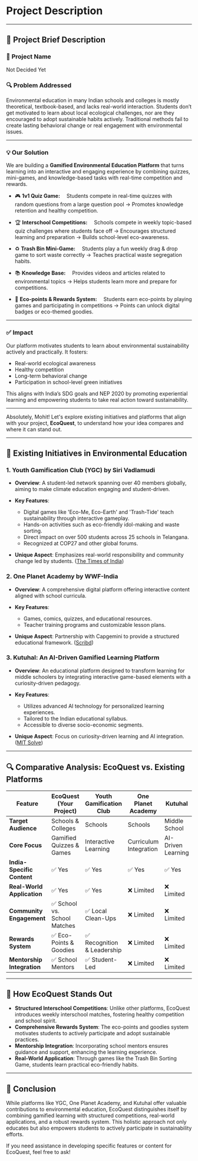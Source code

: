 # Project Description

---

## 🚀 Project Brief Description

### 🌱 **Project Name**

Not Decided Yet

### 🔍 **Problem Addressed**

Environmental education in many Indian schools and colleges is mostly theoretical, textbook-based, and lacks real-world interaction.
Students don’t get motivated to learn about local ecological challenges, nor are they encouraged to adopt sustainable habits actively. Traditional methods fail to create lasting behavioral change or real engagement with environmental issues.

---

### 💡 **Our Solution**

We are building a **Gamified Environmental Education Platform** that turns learning into an interactive and engaging experience by combining quizzes, mini-games, and knowledge-based tasks with real-time competition and rewards.

* 🎮 **1v1 Quiz Game:**
   Students compete in real-time quizzes with random questions from a large question pool → Promotes knowledge retention and healthy competition.

* 🏆 **Interschool Competitions:**
   Schools compete in weekly topic-based quiz challenges where students face off → Encourages structured learning and preparation → Builds school-level eco-awareness.

* ♻️ **Trash Bin Mini-Game:**
   Students play a fun weekly drag & drop game to sort waste correctly → Teaches practical waste segregation habits.

* 📚 **Knowledge Base:**
   Provides videos and articles related to environmental topics → Helps students learn more and prepare for competitions.

* 🎯 **Eco-points & Rewards System:**
   Students earn eco-points by playing games and participating in competitions → Points can unlock digital badges or eco-themed goodies.

---

### ✅ **Impact**

Our platform motivates students to learn about environmental sustainability actively and practically.
It fosters:

* Real-world ecological awareness
* Healthy competition
* Long-term behavioral change
* Participation in school-level green initiatives

This aligns with India’s SDG goals and NEP 2020 by promoting experiential learning and empowering students to take real action toward sustainability.

---

Absolutely, Mohit! Let's explore existing initiatives and platforms that align with your project, **EcoQuest**, to understand how your idea compares and where it can stand out.

---

## 🌱 Existing Initiatives in Environmental Education

### 1. **Youth Gamification Club (YGC) by Siri Vadlamudi**

* **Overview**: A student-led network spanning over 40 members globally, aiming to make climate education engaging and student-driven.
* **Key Features**:

  * Digital games like 'Eco-Me, Eco-Earth' and 'Trash-Tide' teach sustainability through interactive gameplay.
  * Hands-on activities such as eco-friendly idol-making and waste sorting.
  * Direct impact on over 500 students across 25 schools in Telangana.
  * Recognized at COP27 and other global forums.
* **Unique Aspect**: Emphasizes real-world responsibility and community change led by students. ([The Times of India][1])

### 2. **One Planet Academy by WWF-India**

* **Overview**: A comprehensive digital platform offering interactive content aligned with school curricula.
* **Key Features**:

  * Games, comics, quizzes, and educational resources.
  * Teacher training programs and customizable lesson plans.
* **Unique Aspect**: Partnership with Capgemini to provide a structured educational framework. ([Scribd][2])

### 3. **Kutuhal: An AI-Driven Gamified Learning Platform**

* **Overview**: An educational platform designed to transform learning for middle schoolers by integrating interactive game-based elements with a curiosity-driven pedagogy.
* **Key Features**:

  * Utilizes advanced AI technology for personalized learning experiences.
  * Tailored to the Indian educational syllabus.
  * Accessible to diverse socio-economic segments.
* **Unique Aspect**: Focus on curiosity-driven learning and AI integration. ([MIT Solve][3])

---

## 🔍 Comparative Analysis: EcoQuest vs. Existing Platforms

| Feature                    | **EcoQuest** (Your Project) | **Youth Gamification Club** | **One Planet Academy** | **Kutuhal**        |
| -------------------------- | --------------------------- | --------------------------- | ---------------------- | ------------------ |
| **Target Audience**        | Schools & Colleges          | Schools                     | Schools                | Middle School      |
| **Core Focus**             | Gamified Quizzes & Games    | Interactive Learning        | Curriculum Integration | AI-Driven Learning |
| **India-Specific Content** | ✅ Yes                       | ✅ Yes                       | ✅ Yes                  | ✅ Yes              |
| **Real-World Application** | ✅ Yes                       | ✅ Yes                       | ❌ Limited              | ❌ Limited          |
| **Community Engagement**   | ✅ School vs. School Matches | ✅ Local Clean-Ups           | ❌ Limited              | ❌ Limited          |
| **Rewards System**         | ✅ Eco-Points & Goodies      | ✅ Recognition & Leadership  | ❌ Limited              | ❌ Limited          |
| **Mentorship Integration** | ✅ School Mentors            | ✅ Student-Led               | ❌ Limited              | ❌ Limited          |

---

## 🚀 How EcoQuest Stands Out

* **Structured Interschool Competitions**: Unlike other platforms, EcoQuest introduces weekly interschool matches, fostering healthy competition and school spirit.
* **Comprehensive Rewards System**: The eco-points and goodies system motivates students to actively participate and adopt sustainable practices.
* **Mentorship Integration**: Incorporating school mentors ensures guidance and support, enhancing the learning experience.
* **Real-World Application**: Through games like the Trash Bin Sorting Game, students learn practical eco-friendly habits.

---

## 🎯 Conclusion

While platforms like YGC, One Planet Academy, and Kutuhal offer valuable contributions to environmental education, EcoQuest distinguishes itself by combining gamified learning with structured competitions, real-world applications, and a robust rewards system. This holistic approach not only educates but also empowers students to actively participate in sustainability efforts.

If you need assistance in developing specific features or content for EcoQuest, feel free to ask!

[1]: https://timesofindia.indiatimes.com/city/hyderabad/telanganas-teen-teaches-green-with-a-twist-of-fun/articleshow/123815073.cms?utm_source=chatgpt.com "Telangana's teen teaches green with a twist of fun"
[2]: https://www.scribd.com/document/908940542/Gamified-Environmental-Education-Platform-for-Scho?utm_source=chatgpt.com "Gamified Environmental Education Platform for Scho | PDF"
[3]: https://solve.mit.edu/challenges/2024-global-learning-challenge/solutions/87134?utm_source=chatgpt.com "Kutuhal: An AI-Driven Gamified Learning Platform"

